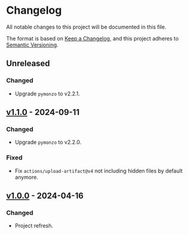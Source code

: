 # Changelog
All notable changes to this project will be documented in this file.

The format is based on [Keep a Changelog], and this project adheres to
[Semantic Versioning].

## Unreleased

### Changed
- Upgrade `pymonzo` to v2.2.1.

## [v1.1.0](https://github.com/pawelad/monz/releases/tag/v1.1.0) - 2024-09-11
### Changed
- Upgrade `pymonzo` to v2.2.0.

### Fixed
- Fix `actions/upload-artifact@v4` not including hidden files by default anymore.

## [v1.0.0](https://github.com/pawelad/monz/releases/tag/v1.0.0) - 2024-04-16
### Changed
- Project refresh.


[keep a changelog]: https://keepachangelog.com/en/1.1.0/
[semantic versioning]: https://semver.org/spec/v2.0.0.html
